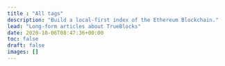 ```yaml
---
title : "All tags"
description: "Build a local-first index of the Ethereum Blockchain."
lead: "Long-form articles about TrueBlocks"
date: 2020-10-06T08:47:36+00:00
toc: false
draft: false
images: []
---
```

